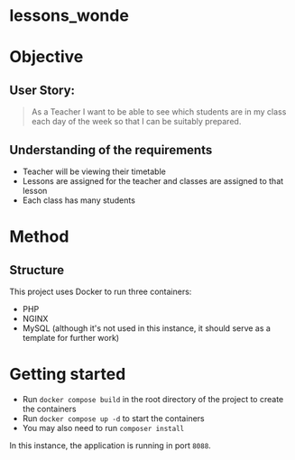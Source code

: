 # lessons_wonde

# Objective
## User Story:
> As a Teacher I want to be able to see which students are in my class each day of the week so that I can be suitably prepared.

## Understanding of the requirements
- Teacher will be viewing their timetable
- Lessons are assigned for the teacher and classes are assigned to that lesson
- Each class has many students

# Method
## Structure
This project uses Docker to run three containers:
- PHP
- NGINX
- MySQL (although it's not used in this instance, it should serve as a template for further work)

# Getting started
- Run `docker compose build` in the root directory of the project to create the containers
- Run `docker compose up -d` to start the containers
- You may also need to run `composer install`

In this instance, the application is running in port `8088`.

